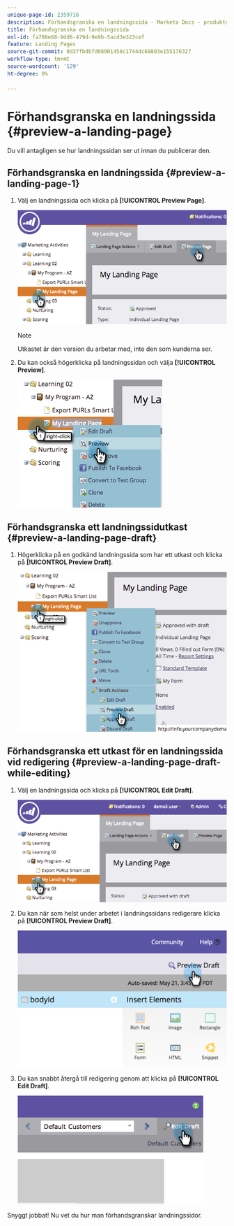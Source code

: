```yaml
---
unique-page-id: 2359716
description: Förhandsgranska en landningssida - Marketo Docs - produktdokumentation
title: Förhandsgranska en landningssida
exl-id: fa786e68-9dd6-479d-9e9b-5acd3e323cef
feature: Landing Pages
source-git-commit: 0d37fbdb7d08901458c1744dc68893e155176327
workflow-type: tm+mt
source-wordcount: '129'
ht-degree: 0%

---
```


# Förhandsgranska en landningssida {#preview-a-landing-page}

Du vill antagligen se hur landningssidan ser ut innan du publicerar den.

## Förhandsgranska en landningssida {#preview-a-landing-page-1}

1. Välj en landningssida och klicka på **[!UICONTROL Preview Page]**.

   ![](assets/image2014-9-16-16-3a21-3a10.png)

   >[!NOTE]
   >
   >Utkastet är den version du arbetar med, inte den som kunderna ser.

1. Du kan också högerklicka på landningssidan och välja **[!UICONTROL Preview]**.

   ![](assets/image2014-9-17-10-3a9-3a49.png)

## Förhandsgranska ett landningssidutkast {#preview-a-landing-page-draft}

1. Högerklicka på en godkänd landningssida som har ett utkast och klicka på **[!UICONTROL Preview Draft]**.

   ![](assets/image2014-9-17-10-3a9-3a56.png)

## Förhandsgranska ett utkast för en landningssida vid redigering {#preview-a-landing-page-draft-while-editing}

1. Välj en landningssida och klicka på **[!UICONTROL Edit Draft]**.

   ![](assets/image2014-9-17-10-3a10-3a4.png)

1. Du kan när som helst under arbetet i landningssidans redigerare klicka på **[!UICONTROL Preview Draft]**.

   ![](assets/image2015-5-21-15-3a48-3a59.png)

1. Du kan snabbt återgå till redigering genom att klicka på **[!UICONTROL Edit Draft]**.

   ![](assets/image2014-9-17-10-3a10-3a20.png)

Snyggt jobbat! Nu vet du hur man förhandsgranskar landningssidor.
